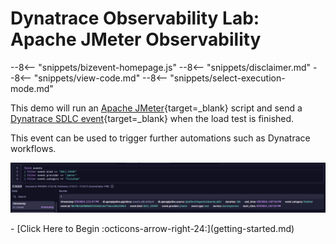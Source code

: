# Dynatrace Observability Lab: Apache JMeter Observability

--8<-- "snippets/bizevent-homepage.js"
--8<-- "snippets/disclaimer.md"
--8<-- "snippets/view-code.md"
--8<-- "snippets/select-execution-mode.md"

This demo will run an [Apache JMeter](https://jmeter.apache.org){target=_blank} script and send a [Dynatrace SDLC event](https://docs.dynatrace.com/docs/platform/openpipeline/reference/openpipeline-ingest-api/sdlc-events/events-sdlc-builtin){target=_blank} when the load test is finished.

This event can be used to trigger further automations such as Dynatrace workflows.

![Dynatrace JMeter dashboard](images/sdlc-event.png)

<div class="grid cards" markdown>
- [Click Here to Begin :octicons-arrow-right-24:](getting-started.md)
</div>
